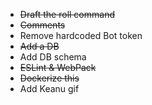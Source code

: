 - ~~Draft the roll command~~
- ~~Comments~~
- Remove hardcoded Bot token
- ~~Add a DB~~
- Add DB schema
- ~~ESLint & WebPack~~
- ~~Dockerize this~~
- Add Keanu gif
